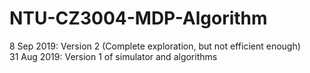 # NTU-CZ3004-MDP-Algorithm

8 Sep 2019: Version 2 (Complete exploration, but not efficient enough)<br />
31 Aug 2019: Version 1 of simulator and algorithms<br />
